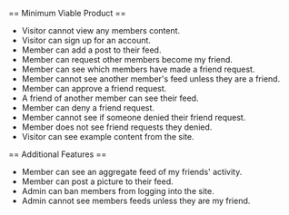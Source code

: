 == Minimum Viable Product ==

* Visitor cannot view any members content.
* Visitor can sign up for an account.
* Member can add a post to their feed.
* Member can request other members become my friend.
* Member can see which members have made a friend request.
* Member cannot see another member's feed unless they are a friend.
* Member can approve a friend request.
* A friend of another member can see their feed.
* Member can deny a friend request.
* Member cannot see if someone denied their friend request.
* Member does not see friend requests they denied.
* Visitor can see example content from the site.

== Additional Features ==

* Member can see an aggregate feed of my friends' activity.
* Member can post a picture to their feed.
* Admin can ban members from logging into the site.
* Admin cannot see members feeds unless they are my friend.

